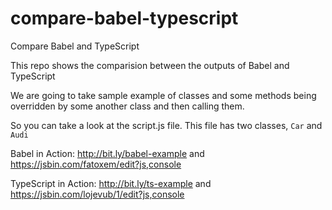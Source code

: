 # compare-babel-typescript
Compare Babel and TypeScript

This repo shows the comparision between the outputs of Babel and TypeScript

We are going to take sample example of classes and some methods being overridden by some another class and then calling them. 

So you can take a look at the script.js file. This file has two classes, `Car` and `Audi`

Babel in Action: http://bit.ly/babel-example and https://jsbin.com/fatoxem/edit?js,console

TypeScript in Action: http://bit.ly/ts-example and https://jsbin.com/lojevub/1/edit?js,console


